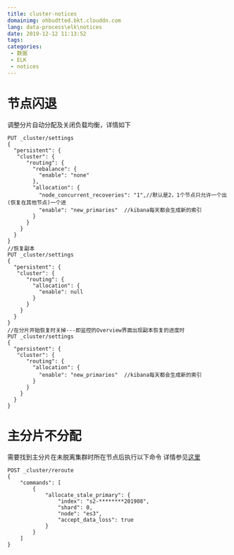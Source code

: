 ```yaml
---
title: cluster-notices
domainimg: ohbudtted.bkt.clouddn.com
lang: data-process\elk\notices
date: 2019-12-12 11:13:52
tags:
categories:
 - 数据
 - ELK
 - notices
---
```

# 节点闪退
调整分片自动分配及关闭负载均衡，详情如下

```
PUT _cluster/settings
{
  "persistent": {
   "cluster": {
      "routing": {
        "rebalance": {
          "enable": "none"
        },
        "allocation": {
          "node_concurrent_recoveries": "1",//默认是2，1个节点只允许一个出(恢复在其他节点)一个进
          "enable": "new_primaries"  //kibana每天都会生成新的索引
        }
      }
    }
  }
}
//恢复副本
PUT _cluster/settings
{
  "persistent": {
   "cluster": {
      "routing": {
        "allocation": {
          "enable": null
        }
      }
    }
  }
}
//在分片开始恢复时关掉---即监控的Overview界面出现副本恢复的进度时
PUT _cluster/settings
{
  "persistent": {
   "cluster": {
      "routing": {
        "allocation": {
          "enable": "new_primaries"  //kibana每天都会生成新的索引
        }
      }
    }
  }
}
```

# 主分片不分配
需要找到主分片在未脱离集群时所在节点后执行以下命令
详情参见[这里](https://www.elastic.co/guide/en/elasticsearch/reference/6.3/cluster-reroute.html#_forced_allocation_on_unrecoverable_errors)
```
POST _cluster/reroute
{
    "commands": [
        {
            "allocate_stale_primary": {
                "index": "s2-********201908", 
                "shard": 0, 
                "node": "es3", 
                "accept_data_loss": true
            }
        }
    ]
}
```